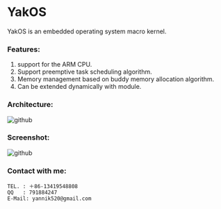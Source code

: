 YakOS
==========

YakOS is an embedded operating system macro kernel.

### Features:
1. support for the ARM CPU.
2. Support preemptive task scheduling algorithm.
3. Memory management based on buddy memory allocation algorithm.
4. Can be extended dynamically with module.

### Architecture:
![github](http://raw.github.com/yannik520/YakOS/master/documents/arch.png "github")
### Screenshot:
![github](http://raw.github.com/yannik520/YakOS/master/documents/screenshot.png "github")

### Contact with me:
    TEL. : ＋86-13419548808
    QQ   : 791884247
    E-Mail: yannik520@gmail.com


